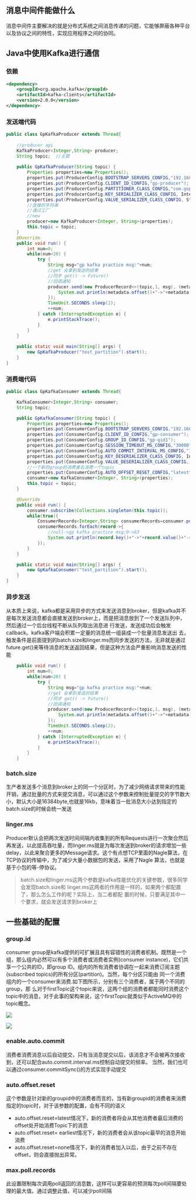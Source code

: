 ## 消息中间件能做什么

消息中间件主要解决的就是分布式系统之间消息传递的问题，它能够屏蔽各种平台以及协议之间的特性，实现应用程序之间的协同。  

## Java中使用Kafka进行通信

### 依赖
```xml
<dependency>
    <groupId>org.apache.kafka</groupId>
    <artifactId>kafka-clients</artifactId>
    <version>2.0.0</version>
</dependency>
```

### 发送端代码
```java
public class GpKafkaProducer extends Thread{
    
    //producer api
    KafkaProducer<Integer,String> producer;
    String topic;  //主题
    
    public GpKafkaProducer(String topic) {
        Properties properties=new Properties();
        properties.put(ProducerConfig.BOOTSTRAP_SERVERS_CONFIG,"192.168.13.102:9092,192.168.13.103:9092,192.168.13.104:9092");
        properties.put(ProducerConfig.CLIENT_ID_CONFIG,"gp-producer");
        properties.put(ProducerConfig.PARTITIONER_CLASS_CONFIG,"com.gupaoedu.kafka.MyPartition");
        properties.put(ProducerConfig.KEY_SERIALIZER_CLASS_CONFIG, IntegerSerializer.class.getName());
        properties.put(ProducerConfig.VALUE_SERIALIZER_CLASS_CONFIG, StringSerializer.class.getName());
        //连接的字符串
        //通过工厂
        //new
        producer=new KafkaProducer<Integer, String>(properties);
        this.topic = topic;
    }
    @Override
    public void run() {
        int num=0;
        while(num<20) {
            try {
                String msg="gp kafka practice msg:"+num;
                //get 会拿到发送的结果
                //同步 get() -> Future()
                //回调通知
                producer.send(new ProducerRecord<>(topic,1, msg), (metadata, exception) -> {
                    System.out.println(metadata.offset()+"->"+metadata.partition()+"->"+metadata.topic());
                });
                TimeUnit.SECONDS.sleep(2);
                ++num;
            } catch (InterruptedException e) {
                e.printStackTrace();
            }
        }
    }
    
    public static void main(String[] args) {
        new GpKafkaProducer("test_partition").start();
    }
}
```

### 消费端代码
```java
public class GpKafkaConsumer extends Thread{

    KafkaConsumer<Integer,String> consumer;
    String topic;

    public GpKafkaConsumer(String topic) {
        Properties properties=new Properties();
        properties.put(ConsumerConfig.BOOTSTRAP_SERVERS_CONFIG,"192.168.13.102:9092,192.168.13.103:9092,192.168.13.104:9092");
        properties.put(ConsumerConfig.CLIENT_ID_CONFIG,"gp-consumer");
        properties.put(ConsumerConfig.GROUP_ID_CONFIG,"gp-gid1");
        properties.put(ConsumerConfig.SESSION_TIMEOUT_MS_CONFIG,"30000");
        properties.put(ConsumerConfig.AUTO_COMMIT_INTERVAL_MS_CONFIG,"1000"); //自动提交(批量确认)
        properties.put(ConsumerConfig.KEY_DESERIALIZER_CLASS_CONFIG, IntegerDeserializer.class.getName());
        properties.put(ConsumerConfig.VALUE_DESERIALIZER_CLASS_CONFIG, StringDeserializer.class.getName());
        //一个新的group的消费者去消费一个topic
        properties.put(ConsumerConfig.AUTO_OFFSET_RESET_CONFIG,"latest"); //这个属性. 它能够消费昨天发布的数据
        consumer=new KafkaConsumer<Integer, String>(properties);
        this.topic = topic;
    }

    @Override
    public void run() {
        consumer.subscribe(Collections.singleton(this.topic));
        while(true){
            ConsumerRecords<Integer,String> consumerRecords=consumer.poll(Duration.ofSeconds(1));
            consumerRecords.forEach(record->{
                //null->gp kafka practice msg:0->63
                System.out.println(record.key()+"->"+record.value()+"->"+record.offset());
            });
        }
    }

    public static void main(String[] args) {
        new GpKafkaConsumer("test_partition").start();
    }
}
```

### 异步发送

从本质上来说，kafka都是采用异步的方式来发送消息到broker，但是kafka并不是每次发送消息都会直接发送到broker上，而是把消息放到了一个发送队列中，然后通过一个后台线程不断从队列取出消息进 行发送，发送成功后会触发callback。kafka客户端会积累一定量的消息统一组装成一个批量消息发送出
去，触发条件是前面提到的batch.size和linger.ms而同步发送的方法，无非就是通过future.get()来等待消息的发送返回结果，但是这种方法会严重影响消息发送的性能

```java
    public void run() {
        int num=0;
        while(num<20) {
            try {
                String msg="gp kafka practice msg:"+num;
                //get 会拿到发送的结果
                //同步 get() -> Future()
                //回调通知
                producer.send(new ProducerRecord<>(topic,1, msg), (metadata, exception) -> {
                    System.out.println(metadata.offset()+"->"+metadata.partition()+"->"+metadata.topic());
                });
                TimeUnit.SECONDS.sleep(2);
                ++num;
            } catch (InterruptedException e) {
                e.printStackTrace();
            }
        }
    }
```

### batch.size
生产者发送多个消息到broker上的同一个分区时，为了减少网络请求带来的性能开销，通过批量的方式来提交消息，可以通过这个参数来控制批量提交的字节数大小，默认大小是16384byte,也就是16kb，意味着当一批消息大小达到指定的batch.size的时候会统一发送

### linger.ms

Producer默认会把两次发送时间间隔内收集到的所有Requests进行一次聚合然后再发送，以此提高吞吐量，而linger.ms就是为每次发送到broker的请求增加一些delay，以此来聚合更多的Message请求。这个有点想TCP里面的Nagle算法，在TCP协议的传输中，为了减少大量小数据包的发送，采用了Nagle 
算法，也就是基于小包的等-停协议。

> batch.size和linger.ms这两个参数是kafka性能优化的关键参数，很多同学会发现batch.size和 linger.ms这两者的作用是一样的，如果两个都配置了，那么怎么工作的呢？实际上，当二者都配
> 置的时候，只要满足其中一个要求，就会发送请求到broker上

## 一些基础的配置
### group.id

consumer group是kafka提供的可扩展且具有容错性的消费者机制。既然是一个组，那么组内必然可以有多个消费者或消费者实例(consumer instance)，它们共享一个公共的ID，即group ID。组内的所有消费者协调在一起来消费订阅主题(subscribed topics)的所有分区(partition)。当然，每个分区只能由 同一个消费组内的一个consumer来消费.如下图所示，分别有三个消费者，属于两个不同的group，那
么对于firstTopic这个topic来说，这两个组的消费者都能同时消费这个topic中的消息，对于此事的架构来说，这个firstTopic就类似于ActiveMQ中的topic概念。

![](https://new-blog-1251602255.cos.ap-shanghai.myqcloud.com/img/1679238379234.jpg)

![](https://new-blog-1251602255.cos.ap-shanghai.myqcloud.com/img/1679238430349.jpg)

### enable.auto.commit
消费者消费消息以后自动提交，只有当消息提交以后，该消息才不会被再次接收到，还可以配合auto.commit.interval.ms控制自动提交的频率。 
当然，我们也可以通过consumer.commitSync()的方式实现手动提交

### auto.offset.reset
这个参数是针对新的groupid中的消费者而言的，当有新groupid的消费者来消费指定的topic时，对于该参数的配置，会有不同的语义
* auto.offset.reset=latest情况下，新的消费者将会从其他消费者最后消费的offset处开始消费Topic下的消息
* auto.offset.reset= earliest情况下，新的消费者会从该topic最早的消息开始消费
* auto.offset.reset=none情况下，新的消费者加入以后，由于之前不存在offset，则会直接抛出异常。

### max.poll.records
此设置限制每次调用poll返回的消息数，这样可以更容易的预测每次poll间隔要处理的最大值。通过调整此值，可以减少poll间隔